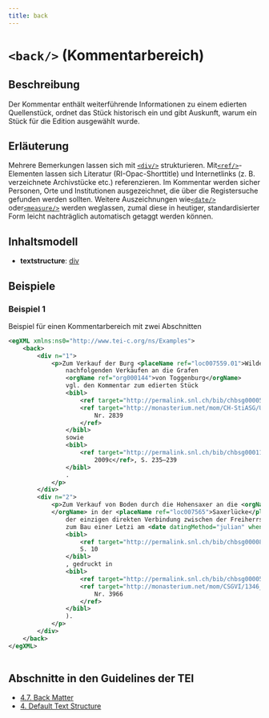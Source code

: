 ```yaml
---
title: back
---
```




# `<back/>` (Kommentarbereich)

## Beschreibung

Der Kommentar enthält weiterführende Informationen zu einem edierten Quellenstück, ordnet das Stück historisch ein und gibt Auskunft, warum ein Stück für die Edition ausgewählt wurde. 

## Erläuterung

Mehrere Bemerkungen lassen sich mit [`<div/>`](div.md)  strukturieren. Mit[`<ref/>`](ref.md)-Elementen lassen sich Literatur (RI-Opac-Shorttitle) und Internetlinks (z. B. verzeichnete Archivstücke etc.) referenzieren. Im Kommentar werden sicher Personen, Orte und Institutionen ausgezeichnet, die über die Registersuche gefunden werden sollten. Weitere Auszeichnungen wie[`<date/>`](date.md)  oder[`<measure/>`](measure.md)  werden weglassen, zumal diese in heutiger, standardisierter Form leicht nachträglich automatisch getaggt werden können.

## Inhaltsmodell

- **textstructure**: [div](div.md)

## Beispiele

### Beispiel 1

Beispiel für einen Kommentarbereich mit zwei Abschnitten

```xml
<egXML xmlns:ns0="http://www.tei-c.org/ns/Examples">
    <back>
        <div n="1">
            <p>Zum Verkauf der Burg <placeName ref="loc007559.01">Wildenburg</placeName> sowie zu den
                nachfolgenden Verkäufen an die Grafen
                <orgName ref="org000144">von Toggenburg</orgName>
                vgl. den Kommentar zum edierten Stück
                <bibl>
                    <ref target="http://permalink.snl.ch/bib/chbsg000056393">ChSG</ref>,
                    <ref target="http://monasterium.net/mom/CH-StiASG/Urkunden/CC.2.B.1/charter">Bd. 5,
                        Nr. 2839
                    </ref>
                </bibl>
                sowie
                <bibl>
                    <ref target="http://permalink.snl.ch/bib/chbsg000118351">Gabathuler
                        2009c</ref>, S. 235–239
                </bibl>
                .
            </p>
        </div>
        <div n="2">
            <p>Zum Verkauf von Boden durch die Hohensaxer an die <orgName ref="org000425">Appenzeller
            </orgName> in der <placeName ref="loc007565">Saxerlücke</placeName>,
                der einzigen direkten Verbindung zwischen der Freiherrschaft Sax-Hohensax und Appenzell,
                zum Bau einer Letzi am <date datingMethod="julian" when-custom="1346-01-20">20. Januar 1346</date> (vgl.
                <bibl>
                    <ref target="http://permalink.snl.ch/bib/chbsg000080293">Deplazes-Haefliger 1976</ref>,
                    S. 10
                </bibl>
                , gedruckt in
                <bibl>
                    <ref target="http://permalink.snl.ch/bib/chbsg000056393">ChSG</ref>,
                    <ref target="http://monasterium.net/mom/CSGVI/1346_I_20.1/charter">Bd. 6,
                        Nr. 3966
                    </ref>
                </bibl>
                ).
            </p>
        </div>
    </back>
</egXML>
               
```

## Abschnitte in den Guidelines der TEI

- [4.7. Back Matter](https://www.tei-c.org/release/doc/tei-p5-doc/en/html/DS.html#DSBACK)
- [4. Default Text Structure](https://www.tei-c.org/release/doc/tei-p5-doc/en/html/DS.html#DS)